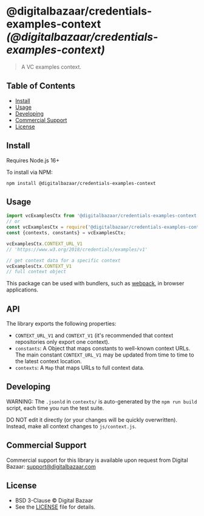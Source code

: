 # @digitalbazaar/credentials-examples-context _(@digitalbazaar/credentials-examples-context)_

> A VC examples context.

## Table of Contents

- [Install](#install)
- [Usage](#usage)
- [Developing](#developing)
- [Commercial Support](#commercial-support)
- [License](#license)

## Install

Requires Node.js 16+

To install via NPM:

```
npm install @digitalbazaar/credentials-examples-context
```

## Usage

```js
import vcExamplesCtx from '@digitalbazaar/credentials-examples-context';
// or
const vcExamplesCtx = require('@digitalbazaar/credentials-examples-context');
const {contexts, constants} = vcExamplesCtx;

vcExamplesCtx.CONTEXT_URL_V1
// 'https://www.w3.org/2018/credentials/examples/v1'

// get context data for a specific context
vcExamplesCtx.CONTEXT_V1
// full context object
```

This package can be used with bundlers, such as [webpack][], in browser
applications.

## API

The library exports the following properties:
- `CONTEXT_URL_V1` and `CONTEXT_V1` (it's recommended that context repositories
  only export one context).
- `constants`: A Object that maps constants to well-known context URLs. The
  main constant `CONTEXT_URL_V1` may be updated from time to time to the
  latest context location.
- `contexts`: A `Map` that maps URLs to full context data.

## Developing

WARNING: The `.jsonld` in `contexts/` is auto-generated by the `npm run build`
script, each time you run the test suite.

DO NOT edit it directly (or your changes will be quickly overwritten).
Instead, make all context changes to `js/context.js`.

## Commercial Support

Commercial support for this library is available upon request from
Digital Bazaar: support@digitalbazaar.com

## License

- BSD 3-Clause © Digital Bazaar
- See the [LICENSE](./LICENSE) file for details.

[webpack]: https://webpack.js.org/
